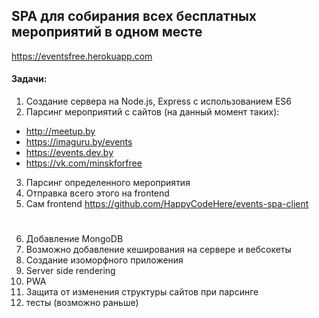 ## SPA для собирания всех бесплатных мероприятий в одном месте

https://eventsfree.herokuapp.com

#### Задачи:

1. Создание сервера на Node.js, Express с использованием ES6
2. Парсинг мероприятий с сайтов (на данный момент таких):
  - http://meetup.by
  - https://imaguru.by/events
  - https://events.dev.by
  - https://vk.com/minskforfree
3. Парсинг определенного мероприятия
4. Отправка всего этого на frontend
5. Сам frontend https://github.com/HappyCodeHere/events-spa-client

#

6. Добавление MongoDB
7. Возможно добавление кеширования на сервере и вебсокеты
8. Создание изоморфного приложения
9. Server side rendering
10. PWA
11. Защита от изменения структуры сайтов при парсинге
12. тесты (возможно раньше)

